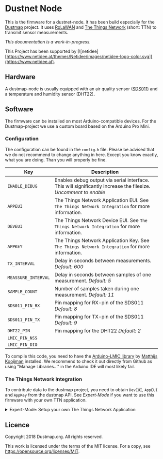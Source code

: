 # Dustnet Node

This is the firmware for a dustnet-node. It has been build especially for the [Dustmap](https://dustmap.org) project. It uses [RoLaWAN](https://lora-alliance.org/about-lorawan) and [The Things Network](https://www.thethingsnetwork.org) (short: TTN) to transmit sensor measurements.

*This documentation is a work-in-progress.*

This Project has been supported by [![netidee][https://www.netidee.at/themes/Netidee/images/netidee-logo-color.svg]](https://www.netidee.at).

## Hardware

A dustmap-node is usually equipped with an air quality sensor ([SDS011](https://aqicn.org/sensor/sds011)) and a temperature and humidity sensor (DHT22).

## Software

The firmware can be installed on most Arduino-compatible devices. For the Dustmap-project we use a custom board based on the Arduino Pro Mini.

### Configuration

The configuration can be found in the `config.h` file. Please be advised that we do not recommend to change anything in here. Except you know exactly, what you are doing. Than you will properly be fine.

| Key | Description |
| --- | --- |
| `ENABLE_DEBUG` | Enables debug output via serial interface. This will significantly increase the filesize. *Uncomment to enable* |
| `APPEUI` | The Things Network Application EUI. See `The Things Network Integration` for more information. |
| `DEVEUI` | The Things Network Device EUI. See `The Things Network Integration` for more information. |
| `APPKEY` | The Things Network Application Key. See `The Things Network Integration` for more information. |
| `TX_INTERVAL` | Delay in seconds between measurements. *Default: 600* |
| `MEASSURE_INTERVAL` | Delay in seconds between samples of one measurement. *Default: 5* |
| `SAMPLE_COUNT` | Number of samples taken during one measurement. *Default: 11* |
| `SDS011_PIN_RX` | Pin mapping for RX-pin of the SDS011 *Default: 8* |
| `SDS011_PIN_TX` | Pin mapping for TX-pin of the SDS011 *Default: 9* |
| `DHT22_PIN` | Pin mapping for the DHT22 *Default: 2* |
| `LMIC_PIN_NSS` |  |
| `LMIC_PIN_DIO` |  |

To compile this code, you need to have the [Arduino-LMIC library](https://github.com/matthijskooijman/arduino-lmic) by [Matthijs Kooijman](https://github.com/matthijskooijman) installed. We recommend to check it out directly from Github as using "Manage Libraries..." in the Arduino IDE will most likely fail.

### The Things Network Integration

To contribute data to the dustmap project, you need to obtain `DevEUI`, `AppEUI` and `AppKey` from the dustmap API. See *Expert-Mode* if you want to use this firmware with your own TTN application.

<details>
  <summary>Expert-Mode: Setup your own The Things Network Application</summary>
  To use this firmware in Expert-Mode you have to setup your own TTN-application.

  #### Decoder & Converter
  
  Sensor values are converted into int and packed into bytes. The following functions will help you to convert them back into useful values. If you plan on using your node with the provided AppEUI and AppKey, you can safely ignore this part.

  Payload decoder function for the TTN applications:

  ```
  function Decoder(bytes, port) {
      // Decode bytes to number
      // - First byte: Battery State
      // - Second + Third byte: PM2.5 Sensor value
      // - Fourth + Fifth byte: PM10 Sensor value
      // - sixth + seventh byte: Humidity & Temperature Sensor value

      var batteryInt = bytes[0];
      var sensorPM25Int = (bytes[1] << 8) | bytes[2];
      var sensorPM10Int = (bytes[3] << 8) | bytes[4];
      var sensorHumidityInt = bytes[5] & 0x7F;
      var sensorTemperatureInt = ((bytes[5] >> 7) & 0x1) | (bytes[6] << 1);

      return {
          battery: batteryInt,
          sensorPM25: sensorPM25Int,
          sensorPM10: sensorPM10Int,
          sensorHumidity: sensorHumidityInt,
          sensorTemperature: sensorTemperatureInt,
      };
  }
  ```

  Payload converter function for the TTN applications:


  ```
  function Converter(decoded, port) {
      decoded.sensorPM25 = Math.round(decoded.sensorPM25 / 10);
      decoded.sensorPM10 = Math.round(decoded.sensorPM10 / 10);

      // Map temperature from 0-512 to -40-80°C
    	decoded.sensorTemperature = Math.round((decoded.sensorTemperature - 0) * (800 - (-400)) / (512 - 0) + (-400));
    	decoded.sensorTemperature /= 10;

    	return decoded;
  }
  ```
</details>



## Licence

Copyright 2018 Dustmap.org. All rights reserved.

This work is licensed under the terms of the MIT license.
For a copy, see <https://opensource.org/licenses/MIT>.
